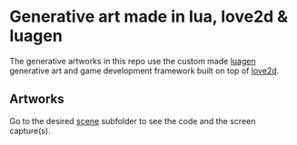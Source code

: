 # Generative art made in lua, love2d & luagen #

The generative artworks in this repo use the custom made [luagen](https://github.com/darkodraskovic/luagen) generative art and game development framework built on top of [love2d](https://love2d.org/).

## Artworks  ##

Go to the desired [scene](./scene) subfolder to see the code and the screen capture(s).
